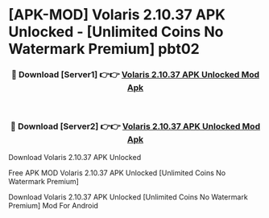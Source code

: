 # [APK-MOD] Volaris 2.10.37 APK Unlocked - [Unlimited Coins No Watermark Premium] pbt02



<div align="center">
<h3>🔴 Download [Server1] 👉👉 <a href="https://momento.my/?title=Volaris_2.10.37_APK_Unlocked">Volaris 2.10.37 APK Unlocked Mod Apk</a></h3><br>

<h3>🔴 Download [Server2] 👉👉 <a href="https://momento.my/?title=Volaris_2.10.37_APK_Unlocked">Volaris 2.10.37 APK Unlocked Mod Apk</a></h3>
</div>



Download Volaris 2.10.37 APK Unlocked 

Free APK MOD Volaris 2.10.37 APK Unlocked [Unlimited Coins No Watermark Premium]

Download Volaris 2.10.37 APK Unlocked [Unlimited Coins No Watermark Premium] Mod For Android
